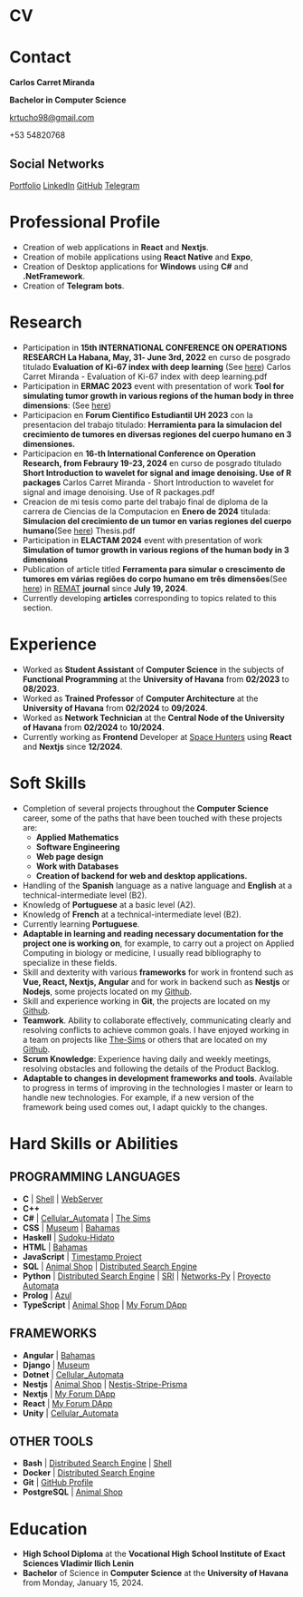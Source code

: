 # CV

# Contact

**Carlos Carret Miranda**

**Bachelor in Computer Science**

krtucho98@gmail.com

+53 54820768

## Social Networks
[Portfolio](https://krtucho-portfolio.web.app/) [LinkedIn](http://linkedin.com/in/krtucho) [GitHub](https://github.com/Krtucho/) [Telegram](https://t.me/Krtucho)

# Professional Profile
- Creation of web applications in **React** and **Nextjs**.
- Creation of mobile applications using **React Native** and **Expo**, 
- Creation of Desktop applications for **Windows** using **C#** and **.NetFramework**.
- Creation of **Telegram bots**.

# Research
- Participation in **15th INTERNATIONAL CONFERENCE ON OPERATIONS RESEARCH La Habana, May, 31‐ June 3rd, 2022** en curso de posgrado titulado **Evaluation of Ki-67 index with deep learning** (See [here](https://krtucho-portfolio.web.app/assets/academic/academic/Carlos_Carret_Miranda_Evaluation_of_Ki_67_index_with_deeplearning.pdf)) Carlos Carret Miranda - Evaluation of Ki-67 index with deep learning.pdf
- Participation in **ERMAC 2023** event with presentation of work **Tool for simulating tumor growth in various regions of the human body in three dimensions**: (See [here](https://www.even3.com.br/documentos/imprimir?i=1587580.83572266.788310.8.504503015422774001630&cc=563DFE57-28EE-4831-B2E0-D1F8F3EE7A29))
- Participacion en **Forum Cientifico Estudiantil UH 2023** con la presentacion del trabajo titulado: **Herramienta para la simulacion del crecimiento de tumores en diversas regiones del cuerpo humano en 3 dimensiones.**
- Participacion en **16-th International Conference on Operation Research, from Febraury 19-23, 2024** en curso de posgrado titulado **Short Introduction to wavelet for signal and image denoising. Use of R packages** Carlos Carret Miranda - Short Introduction to wavelet for signal and image denoising. Use of R packages.pdf
- Creacion de mi tesis como parte del trabajo final de diploma de la carrera de Ciencias de la Computacion en **Enero de 2024** titulada: **Simulacion del crecimiento de un tumor en varias regiones del cuerpo humano**(See [here](https://doi.org/10.35819/remat2024v10iespecialid7102)) Thesis.pdf
- Participation in **ELACTAM 2024** event with presentation of work **Simulation of tumor growth in various regions of the human body in 3 dimensions**
- Publication of article titled **Ferramenta para simular o crescimento de tumores em várias regiões do corpo humano em três dimensões**(See [here](https://doi.org/10.35819/remat2024v10iespecialid7102)) in [REMAT](https://periodicos.ifrs.edu.br/index.php/REMAT/) **journal** since **July 19, 2024**.
- Currently developing **articles** corresponding to topics related to this section.

# Experience

- Worked as **Student Assistant** of **Computer Science** in the subjects of **Functional Programming** at the **University of Havana** from **02/2023** to **08/2023**.
- Worked as **Trained Professor** of **Computer Architecture** at the **University of Havana** from **02/2024** to **09/2024**.
- Worked as **Network Technician** at the **Central Node of the University of Havana** from **02/2024** to **10/2024**.
- Currently working as **Frontend** Developer at [Space Hunters](https://www.linkedin.com/company/space-hunters-game) using **React** and **Nextjs** since **12/2024**.


# Soft Skills

- Completion of several projects throughout the **Computer Science** career, some of the paths that have been touched with these projects are:
  - **Applied Mathematics**
  - **Software Engineering**
  - **Web page design**
  - **Work with Databases**
  - **Creation of backend for web and desktop applications.**
- Handling of the **Spanish** language as a native language and **English** at a technical-intermediate level (B2).
- Knowledg of **Portuguese** at a basic level (A2).
- Knowledg of **French** at a technical-intermediate  level (B2).
- Currently learning **Portuguese**.
- **Adaptable in learning and reading necessary documentation for the project one is working on**, for example, to carry out a project on Applied Computing in biology or medicine, I usually read bibliography to specialize in these fields.
- Skill and dexterity with various **frameworks** for work in frontend such as **Vue, React, Nextjs, Angular** and for work in backend such as **Nestjs** or **Nodejs**, some projects located on my [Github](https://github.com/Krtucho).
- Skill and experience working in **Git**, the projects are located on my [Github](https://github.com/Krtucho).
- **Teamwork**. Ability to collaborate effectively, communicating clearly and resolving conflicts to achieve common goals. I have enjoyed working in a team on projects like  [The-Sims](https://github.com/Krtucho/The-Sims) or others that are located on my [Github](https://github.com/Krtucho).
- **Scrum Knowledge**: Experience having daily and weekly meetings, resolving obstacles and following the details of the Product Backlog.
- **Adaptable to changes in development frameworks and tools**. Available to progress in terms of improving in the technologies I master or learn to handle new technologies. For example, if a new version of the framework being used comes out, I adapt quickly to the changes.

# Hard Skills or Abilities

## PROGRAMMING LANGUAGES
- **C** | [Shell](https://github.com/Krtucho/Shell) | [WebServer](https://github.com/Krtucho/WebServer)
- **C++**
- **C#** | [Cellular_Automata](https://github.com/Krtucho/cellular_automata) | [The Sims](https://github.com/Krtucho/The-Sims)
- **CSS** | [Museum](https://github.com/dionisio35/LouvreMuseum) | [Bahamas](https://github.com/Krtucho/Bahamas)
- **Haskell** | [Sudoku-Hidato](https://github.com/Krtucho/Sudoku-Hidato-Haskell)
- **HTML** | [Bahamas](https://github.com/Krtucho/Bahamas)
- **JavaScript** | [Timestamp Project](https://github.com/Krtucho/boilerplate-project-timestamp)
- **SQL** | [Animal Shop](https://github.com/Krtucho/Animal-Shop) | [Distributed Search Engine](https://github.com/Krtucho/distributed_search_engine)
- **Python** | [Distributed Search Engine](https://github.com/Krtucho/distributed_search_engine) | [SRI](https://github.com/Krtucho/SRI) | [Networks-Py](https://github.com/Krtucho/Networks-Py) | [Proyecto Automata](https://github.com/Krtucho/proyecto_automata)
- **Prolog** | [Azul](https://github.com/Krtucho/Azul-Prolog)
- **TypeScript** | [Animal Shop](https://github.com/Krtucho/Animal-Shop) | [My Forum DApp](https://github.com/Krtucho/my_forum_dApp)

## FRAMEWORKS
- **Angular** | [Bahamas](https://github.com/Krtucho/Bahamas)
- **Django** | [Museum](https://github.com/dionisio35/LouvreMuseum)
- **Dotnet** | [Cellular_Automata](https://github.com/Krtucho/cellular_automata)
- **Nestjs** | [Animal Shop](https://github.com/Krtucho/Animal-Shop) | [Nestjs-Stripe-Prisma](https://github.com/Krtucho/Nestjs-Stripe-Prisma)
- **Nextjs** | [My Forum DApp](https://github.com/Krtucho/my_forum_dApp)
- **React** | [My Forum DApp](https://github.com/Krtucho/my_forum_dApp)
- **Unity** | [Cellular_Automata](https://github.com/Krtucho/cellular_automata)

## OTHER TOOLS
- **Bash** | [Distributed Search Engine](https://github.com/Krtucho/distributed_search_engine) | [Shell](https://github.com/Krtucho/Shell) 
- **Docker** | [Distributed Search Engine](https://github.com/Krtucho/distributed_search_engine)
- **Git** | [GitHub Profile](https://github.com/Krtucho/Krtucho)
- **PostgreSQL** | [Animal Shop](https://github.com/Krtucho/Animal-Shop)

# Education
<!-- - Currently studying in the $\textbf{last year (4th)}$ of $\textbf{Computer Science}$ at the $\textbf{University of Havana}$. -->
- **High School Diploma** at the **Vocational High School Institute of Exact Sciences Vladimir Ilich Lenin**
- **Bachelor** of Science in **Computer Science** at the **University of Havana** from Monday, January 15, 2024.